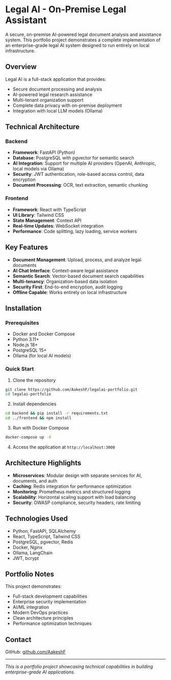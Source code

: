 # Legal AI - On-Premise Legal Assistant

A secure, on-premise AI-powered legal document analysis and assistance system. This portfolio project demonstrates a complete implementation of an enterprise-grade legal AI system designed to run entirely on local infrastructure.

## Overview

Legal AI is a full-stack application that provides:
- Secure document processing and analysis
- AI-powered legal research assistance
- Multi-tenant organization support
- Complete data privacy with on-premise deployment
- Integration with local LLM models (Ollama)

## Technical Architecture

### Backend
- **Framework**: FastAPI (Python)
- **Database**: PostgreSQL with pgvector for semantic search
- **AI Integration**: Support for multiple AI providers (OpenAI, Anthropic, local models via Ollama)
- **Security**: JWT authentication, role-based access control, data encryption
- **Document Processing**: OCR, text extraction, semantic chunking

### Frontend
- **Framework**: React with TypeScript
- **UI Library**: Tailwind CSS
- **State Management**: Context API
- **Real-time Updates**: WebSocket integration
- **Performance**: Code splitting, lazy loading, service workers

## Key Features

- **Document Management**: Upload, process, and analyze legal documents
- **AI Chat Interface**: Context-aware legal assistance
- **Semantic Search**: Vector-based document search capabilities
- **Multi-tenancy**: Organization-based data isolation
- **Security First**: End-to-end encryption, audit logging
- **Offline Capable**: Works entirely on local infrastructure

## Installation

### Prerequisites
- Docker and Docker Compose
- Python 3.11+
- Node.js 18+
- PostgreSQL 15+
- Ollama (for local AI models)

### Quick Start

1. Clone the repository
```bash
git clone https://github.com/AakeshF/legalai-portfolio.git
cd legalai-portfolio
```

2. Install dependencies
```bash
cd backend && pip install -r requirements.txt
cd ../frontend && npm install
```

3. Run with Docker Compose
```bash
docker-compose up -d
```

4. Access the application at `http://localhost:3000`

## Architecture Highlights

- **Microservices**: Modular design with separate services for AI, documents, and auth
- **Caching**: Redis integration for performance optimization
- **Monitoring**: Prometheus metrics and structured logging
- **Scalability**: Horizontal scaling support with load balancing
- **Security**: OWASP compliance, security headers, rate limiting

## Technologies Used

- Python, FastAPI, SQLAlchemy
- React, TypeScript, Tailwind CSS
- PostgreSQL, pgvector, Redis
- Docker, Nginx
- Ollama, LangChain
- JWT, bcrypt

## Portfolio Notes

This project demonstrates:
- Full-stack development capabilities
- Enterprise security implementation
- AI/ML integration
- Modern DevOps practices
- Clean architecture principles
- Performance optimization techniques

## Contact

GitHub: [github.com/AakeshF](https://github.com/AakeshF)

---

*This is a portfolio project showcasing technical capabilities in building enterprise-grade AI applications.*